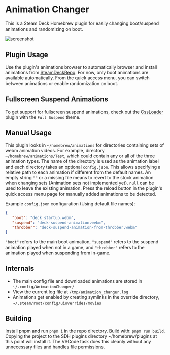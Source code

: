 # Animation Changer
This is a Steam Deck Homebrew plugin for easily changing boot/suspend animations and randomizing
on boot.

![screenshot](./assets/screenshot.png)

## Plugin Usage
Use the plugin's animations browser to automatically browser and install animations from
[SteamDeckRepo](https://steamdeckrepo.com/). For now, only boot animations are available automatically. 
From the quick access menu, you can switch between animations or enable randomization on boot.

## Fullscreen Suspend Animations
To get support for fullscreen suspend animations, check out the 
[CssLoader](https://github.com/suchmememanyskill/SDH-CssLoader) plugin with the `Full Suspend` theme.

## Manual Usage
This plugin looks in `~/homebrew/animations` for directories containing sets of webm animation videos.
For example, directory `~/homebrew/animations/Test`, which could contain any or all of the three 
animation types.
The name of the directory is used as the animation label and each directory takes an optional
`config.json`. This allows specifying a relative path to each animation if different
from the default names. An empty string `""` or a missing file means to revert to the stock
animation when changing sets (Animation sets not implemented yet). `null` can be used to leave
the existing animation.
Press the reload button in the plugin's quick access menu page for manually added animations
to be detected. 

Example `config.json` configuration (Using default file names):
```json
{
   "boot": "deck_startup.webm",
   "suspend": "deck-suspend-animation.webm",
   "throbber": "deck-suspend-animation-from-throbber.webm"
}
```
`"boot"` refers to the main boot animation, `"suspend"` refers to the suspend animation played when
not in a game, and `"throbber"` refers to the animation played when suspending from in-game.

## Internals
- The main config file and downloaded animations are stored in `~/.config/AnimationChanger/`
- View the current log file at `/tmp/animation_changer.log`
- Animations get enabled by creating symlinks in the override directory, `~/.steam/root/config/uioverrides/movies`

## Building
Install pnpm and run `pnpm i` in the repo directory. Build with: `pnpm run build`. Copying the
project to the SDH plugins directory ~/homebrew/plugins at this point will install it. The VSCode
task does this cleanly without any unnecessary files and handles file permissions. 
